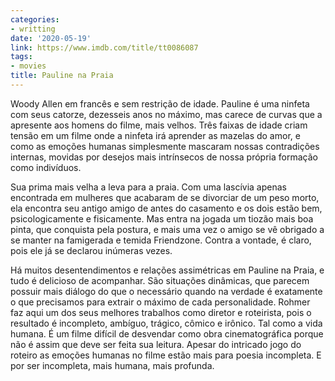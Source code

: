 ```yaml
---
categories:
- writting
date: '2020-05-19'
link: https://www.imdb.com/title/tt0086087
tags:
- movies
title: Pauline na Praia
---
```


Woody Allen em francês e sem restrição de idade. Pauline é uma ninfeta com seus catorze, dezesseis anos no máximo, mas carece de curvas que a apresente aos homens do filme, mais velhos. Três faixas de idade criam tensão em um filme onde a ninfeta irá aprender as mazelas do amor, e como as emoções humanas simplesmente mascaram nossas contradições internas, movidas por desejos mais intrínsecos de nossa própria formação como indivíduos.

Sua prima mais velha a leva para a praia. Com uma lascívia apenas encontrada em mulheres que acabaram de se divorciar de um peso morto, ela encontra seu antigo amigo de antes do casamento e os dois estão bem, psicologicamente e fisicamente. Mas entra na jogada um tiozão mais boa pinta, que conquista pela postura, e mais uma vez o amigo se vê obrigado a se manter na famigerada e temida Friendzone. Contra a vontade, é claro, pois ele já se declarou inúmeras vezes.

Há muitos desentendimentos e relações assimétricas em Pauline na Praia, e tudo é delicioso de acompanhar. São situações dinâmicas, que parecem possuir mais diálogo do que o necessário quando na verdade é exatamente o que precisamos para extrair o máximo de cada personalidade. Rohmer faz aqui um dos seus melhores trabalhos como diretor e roteirista, pois o resultado é incompleto, ambíguo, trágico, cômico e irônico. Tal como a vida humana. É um filme difícil de desvendar como obra cinematográfica porque não é assim que deve ser feita sua leitura. Apesar do intricado jogo do roteiro as emoções humanas no filme estão mais para poesia incompleta. E por ser incompleta, mais humana, mais profunda.

